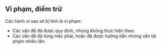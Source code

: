## Vi phạm, điểm trừ

Các hành vi sau sẽ bị tính là vi phạm:

* Các vấn đề đã được quy định, nhưng không thực hiện theo.
* Các vấn đề đã từng mắc phải, hoặc đã được hướng dẫn nhưng vẫn tái phạm nhiều lần.
